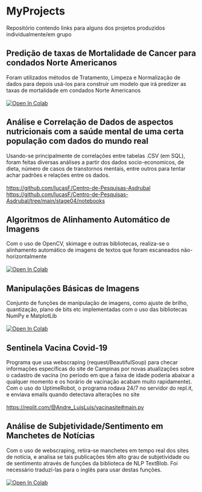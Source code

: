 # MyProjects
Repositório contendo links para alguns dos projetos produzidos individualmente/em grupo

## Predição de taxas de Mortalidade de Cancer para condados Norte Americanos
Foram utilizados métodos de Tratamento, Limpeza e Normalização de dados para depois usá-los para construir um modelo que irá predizer as taxas de mortalidade em condados Norte Americanos <br><br>
[![Open In Colab](https://colab.research.google.com/assets/colab-badge.svg)](https://colab.research.google.com/github/TheRomito/MyProjects/blob/main/notebooks/PredTaxaDeCancerEUA.ipynb)

## Análise e Correlação de Dados de aspectos nutricionais com a saúde mental de uma certa população com dados do mundo real
Usando-se principalmente de correlações entre tabelas .CSV (em SQL), foram feitas diversas análises a partir dos dados socio-economicos, de dieta, número de casos de transtornos mentais, entre outros para tentar achar padrões e relações entre os dados. <br><br>
https://github.com/IucasF/Centro-de-Pesquisas-Asdrubal <br>
https://github.com/IucasF/Centro-de-Pesquisas-Asdrubal/tree/main/stage04/notebooks

## Algoritmos de Alinhamento Automático de Imagens
Com o uso de OpenCV, skimage e outras bibliotecas, realiza-se o alinhamento automático de imagens de textos que foram escaneados não-horizontalmente <br><br>
[![Open In Colab](https://colab.research.google.com/assets/colab-badge.svg)](https://colab.research.google.com/github/TheRomito/MyProjects/blob/main/notebooks/AlinhamentoAutomaticoImagens.ipynb)

## Manipulações Básicas de Imagens
Conjunto de funções de manipulação de imagens, como ajuste de brilho, quantização, plano de bits etc implementadas com o uso das bibliotecas NumPy e MatplotLib <br><br>
[![Open In Colab](https://colab.research.google.com/assets/colab-badge.svg)](https://colab.research.google.com/github/TheRomito/MyProjects/blob/main/notebooks/ManipulacoesBasicasImagens.ipynb)

## Sentinela Vacina Covid-19
Programa que usa webscraping (request/BeautifulSoup) para checar informações específicas do site de Campinas por novas atualizações sobre o cadastro de vacina (no período em que a faixa de idade poderia abaixar a qualquer momento e os horário de vacinação acabam muito rapidamente). Com o uso do UptimeRobot, o programa rodava 24/7 no servidor do repl.it, e enviava emails quando detectava alterações no site <br><br>
https://replit.com/@Andre_LuisLuis/vacinasite#main.py

## Análise de Subjetividade/Sentimento em Manchetes de Notícias
Com o uso de webscraping, retira-se manchetes em tempo real dos sites de notícia, e analisa se tais publicações têm alto grau de subjetividade ou de sentimento através de funções da biblioteca de NLP TextBlob. Foi necessário traduzí-las para o inglês para usar destas funções. <br><br>
[![Open In Colab](https://colab.research.google.com/assets/colab-badge.svg)](https://colab.research.google.com/github/TheRomito/MyProjects/blob/main/notebooks/AnalisesNoticias.ipynb)

